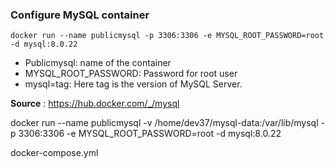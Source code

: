 ### Configure MySQL container

```
docker run --name publicmysql -p 3306:3306 -e MYSQL_ROOT_PASSWORD=root -d mysql:8.0.22
```
* Publicmysql: name of the container
*  MYSQL_ROOT_PASSWORD: Password for root user
* mysql=tag: Here tag is the version of MySQL Server.

**Source** :
https://hub.docker.com/_/mysql

docker run --name publicmysql -v /home/dev37/mysql-data:/var/lib/mysql -p 3306:3306 -e MYSQL_ROOT_PASSWORD=root -d mysql:8.0.22

docker-compose.yml